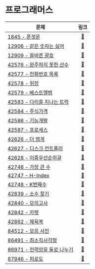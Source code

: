 # 프로그래머스

| 문제                             |                                  링크                                   |
|--------------------------------|:---------------------------------------------------------------------:|
| [1845 - 폰겟몬](./1845)           | [🔗](https://school.programmers.co.kr/learn/courses/30/lessons/1845)  |
| [12906 - 같은 숫자는 싫어](./12906)   | [🔗](https://school.programmers.co.kr/learn/courses/30/lessons/12906) |
| [12909 - 올바른 괄호](./12909)      | [🔗](https://school.programmers.co.kr/learn/courses/30/lessons/12909) |
| [42576 - 완주하지 못한 선수](./42576)  | [🔗](https://school.programmers.co.kr/learn/courses/30/lessons/42576) |
| [42577 - 전화번호 목록](./42577)     | [🔗](https://school.programmers.co.kr/learn/courses/30/lessons/42577) |
| [42578 - 위장](./42578)          | [🔗](https://school.programmers.co.kr/learn/courses/30/lessons/42578) |
| [42579 - 베스트앨범](./42579)       | [🔗](https://school.programmers.co.kr/learn/courses/30/lessons/42579) |
| [42583 - 다리를 지나는 트럭](./42583)  | [🔗](https://school.programmers.co.kr/learn/courses/30/lessons/42583) |
| [42584 - 주식가격](./42584)        | [🔗](https://school.programmers.co.kr/learn/courses/30/lessons/42584) |
| [42586 - 기능개발](./42586)        | [🔗](https://school.programmers.co.kr/learn/courses/30/lessons/42586) |
| [42587 - 프로세스](./42587)        | [🔗](https://school.programmers.co.kr/learn/courses/30/lessons/42587) |
| [42626 - 더 맵게](./42626)        | [🔗](https://school.programmers.co.kr/learn/courses/30/lessons/42626) |
| [42627 - 디스크 컨트롤러](./42627)    | [🔗](https://school.programmers.co.kr/learn/courses/30/lessons/42627) |
| [42628 - 이중우선순위큐](./42628)     | [🔗](https://school.programmers.co.kr/learn/courses/30/lessons/42628) |
| [42746 - 가장 큰 수](./42746)      | [🔗](https://school.programmers.co.kr/learn/courses/30/lessons/42746) |
| [42747 - H-Index](./42747)     | [🔗](https://school.programmers.co.kr/learn/courses/30/lessons/42747) |
| [42748 - K번째수](./42748)        | [🔗](https://school.programmers.co.kr/learn/courses/30/lessons/42748) |
| [42839 - 소수 찾기](./42839)       | [🔗](https://school.programmers.co.kr/learn/courses/30/lessons/42839) |
| [42840 - 모의고사](./42840)        | [🔗](https://school.programmers.co.kr/learn/courses/30/lessons/42840) |
| [42842 - 카펫](./42842)          | [🔗](https://school.programmers.co.kr/learn/courses/30/lessons/42842) |
| [42862 - 체육복](./42862)         | [🔗](https://school.programmers.co.kr/learn/courses/30/lessons/42862) |
| [84512 - 모음 사전](./84512)       | [🔗](https://school.programmers.co.kr/learn/courses/30/lessons/84512) |
| [86491 - 최소직사각형](./86491)      | [🔗](https://school.programmers.co.kr/learn/courses/30/lessons/86491) |
| [86971 - 전력망을 둘로 나누기](./86971) | [🔗](https://school.programmers.co.kr/learn/courses/30/lessons/86971) |
| [87946 - 피로도](./87946)         | [🔗](https://school.programmers.co.kr/learn/courses/30/lessons/87946) |
